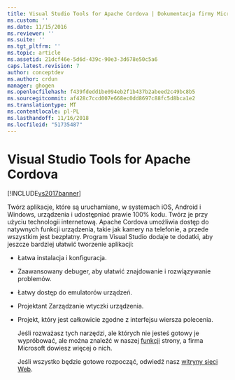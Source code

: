 ```yaml
---
title: Visual Studio Tools for Apache Cordova | Dokumentacja firmy Microsoft
ms.custom: ''
ms.date: 11/15/2016
ms.reviewer: ''
ms.suite: ''
ms.tgt_pltfrm: ''
ms.topic: article
ms.assetid: 21dcf46e-5d6d-439c-90e3-3d678e50c5a6
caps.latest.revision: 7
author: conceptdev
ms.author: crdun
manager: ghogen
ms.openlocfilehash: f439fdedd1be094eb2f1b437b2abeed2c49bc8b5
ms.sourcegitcommit: af428c7ccd007e668ec0dd8697c88fc5d8bca1e2
ms.translationtype: MT
ms.contentlocale: pl-PL
ms.lasthandoff: 11/16/2018
ms.locfileid: "51735487"
---
```

# <a name="visual-studio-tools-for-apache-cordova"></a>Visual Studio Tools for Apache Cordova
[!INCLUDE[vs2017banner](../includes/vs2017banner.md)]

Twórz aplikacje, które są uruchamiane, w systemach iOS, Android i Windows, urządzenia i udostępniać prawie 100% kodu. Twórz je przy użyciu technologii internetową. Apache Cordova umożliwia dostęp do natywnych funkcji urządzenia, takie jak kamery na telefonie, a przede wszystkim jest bezpłatny. Program Visual Studio dodaje te dodatki, aby jeszcze bardziej ułatwić tworzenie aplikacji:  
  
- Łatwa instalacja i konfiguracja.  
  
- Zaawansowany debuger, aby ułatwić znajdowanie i rozwiązywanie problemów.  
  
- Łatwy dostęp do emulatorów urządzeń.  
  
- Projektant Zarządzanie wtyczki urządzenia.  
  
- Projekt, który jest całkowicie zgodne z interfejsu wiersza polecenia.  
  
  Jeśli rozważasz tych narzędzi, ale których nie jesteś gotowy je wypróbować, ale można znaleźć w naszej [funkcji](https://www.visualstudio.com/explore/cordova-vs) strony, a firma Microsoft dowiesz więcej o nich.  
  
  Jeśli wszystko będzie gotowe rozpocząć, odwiedź nasz [witryny sieci Web](http://taco.visualstudio.com/en-us/docs/get-started-vs-tools-apache-cordova/).



